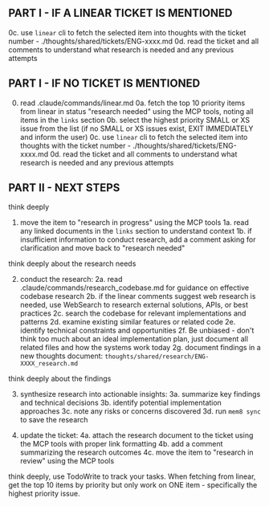 ## PART I - IF A LINEAR TICKET IS MENTIONED

0c. use `linear` cli to fetch the selected item into thoughts with the ticket number - ./thoughts/shared/tickets/ENG-xxxx.md
0d. read the ticket and all comments to understand what research is needed and any previous attempts

## PART I - IF NO TICKET IS MENTIONED

0.  read .claude/commands/linear.md
0a. fetch the top 10 priority items from linear in status "research needed" using the MCP tools, noting all items in the `links` section
0b. select the highest priority SMALL or XS issue from the list (if no SMALL or XS issues exist, EXIT IMMEDIATELY and inform the user)
0c. use `linear` cli to fetch the selected item into thoughts with the ticket number - ./thoughts/shared/tickets/ENG-xxxx.md
0d. read the ticket and all comments to understand what research is needed and any previous attempts

## PART II - NEXT STEPS

think deeply

1. move the item to "research in progress" using the MCP tools
1a. read any linked documents in the `links` section to understand context
1b. if insufficient information to conduct research, add a comment asking for clarification and move back to "research needed"

think deeply about the research needs

2. conduct the research:
2a. read .claude/commands/research_codebase.md for guidance on effective codebase research
2b. if the linear comments suggest web research is needed, use WebSearch to research external solutions, APIs, or best practices
2c. search the codebase for relevant implementations and patterns
2d. examine existing similar features or related code
2e. identify technical constraints and opportunities
2f. Be unbiased - don't think too much about an ideal implementation plan, just document all related files and how the systems work today
2g. document findings in a new thoughts document: `thoughts/shared/research/ENG-XXXX_research.md`

think deeply about the findings

3. synthesize research into actionable insights:
3a. summarize key findings and technical decisions
3b. identify potential implementation approaches
3c. note any risks or concerns discovered
3d. run `mem8 sync` to save the research

4. update the ticket:
4a. attach the research document to the ticket using the MCP tools with proper link formatting
4b. add a comment summarizing the research outcomes
4c. move the item to "research in review" using the MCP tools

think deeply, use TodoWrite to track your tasks. When fetching from linear, get the top 10 items by priority but only work on ONE item - specifically the highest priority issue.
